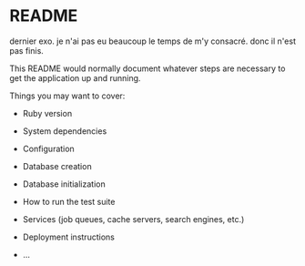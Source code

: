 # README

dernier exo. je n'ai pas eu beaucoup le temps de m'y consacré. donc il n'est pas finis.



This README would normally document whatever steps are necessary to get the
application up and running.

Things you may want to cover:

* Ruby version

* System dependencies

* Configuration

* Database creation

* Database initialization

* How to run the test suite

* Services (job queues, cache servers, search engines, etc.)

* Deployment instructions

* ...

